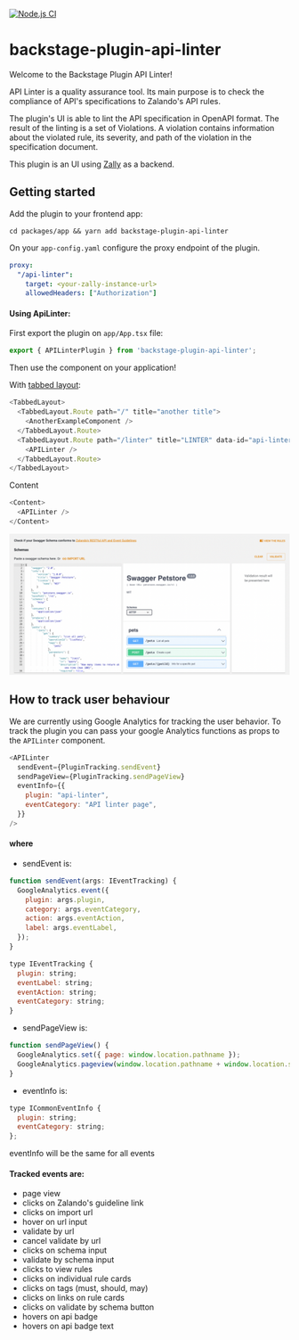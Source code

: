 [![Node.js CI](https://github.com/zalando/backstage-api-linter-plugin/actions/workflows/node.js.yml/badge.svg?branch=main)](https://github.com/zalando/backstage-api-linter-plugin/actions/workflows/node.js.yml)


# backstage-plugin-api-linter

Welcome to the Backstage Plugin API Linter!

API Linter is a quality assurance tool. Its main purpose is to check the compliance of API's specifications to Zalando's API rules.

The plugin's UI is able to lint the API specification in OpenAPI format. The result of the linting is a set of Violations. A violation contains information about the violated rule, its severity, and path of the violation in the specification document.

This plugin is an UI using [Zally](https://github.com/zalando/zally) as a backend. 

## Getting started

Add the plugin to your frontend app:

```
cd packages/app && yarn add backstage-plugin-api-linter
```

On your `app-config.yaml` configure the proxy endpoint of the plugin.

```yaml
proxy:
  "/api-linter":
    target: <your-zally-instance-url>
    allowedHeaders: ["Authorization"]
```

#### Using ApiLinter:

First export the plugin on `app/App.tsx` file:

~~~javascript
export { APILinterPlugin } from 'backstage-plugin-api-linter';
~~~

Then use the component on your application!

With [tabbed layout](https://backstage.io/storybook/?path=/story/navigation-tabbedlayout--default):

```javascript
<TabbedLayout>
  <TabbedLayout.Route path="/" title="another title">
    <AnotherExampleComponent />
  </TabbedLayout.Route>
  <TabbedLayout.Route path="/linter" title="LINTER" data-id="api-linter">
    <APILinter />
  </TabbedLayout.Route>
</TabbedLayout>
```

Content

```javascript
<Content>
  <APILinter />
</Content>
```

<img src='./docs/linter.png' alt='api-linter screen shot'>

## How to track user behaviour

We are currently using Google Analytics for tracking the user behavior.
To track the plugin you can pass your google Analytics functions as props to the `APILinter` component.

```javascript
<APILinter
  sendEvent={PluginTracking.sendEvent}
  sendPageView={PluginTracking.sendPageView}
  eventInfo={{
    plugin: "api-linter",
    eventCategory: "API linter page",
  }}
/>
```

#### where

- sendEvent is:

```javascript
function sendEvent(args: IEventTracking) {
  GoogleAnalytics.event({
    plugin: args.plugin,
    category: args.eventCategory,
    action: args.eventAction,
    label: args.eventLabel,
  });
}
```

```javascript
type IEventTracking {
  plugin: string;
  eventLabel: string;
  eventAction: string;
  eventCategory: string;
}
```

- sendPageView is:

```javascript
function sendPageView() {
  GoogleAnalytics.set({ page: window.location.pathname });
  GoogleAnalytics.pageview(window.location.pathname + window.location.search);
}
```

- eventInfo is:

```javascript
type ICommonEventInfo {
  plugin: string;
  eventCategory: string;
};
```

eventInfo will be the same for all events

#### Tracked events are:

- page view
- clicks on Zalando's guideline link
- clicks on import url
- hover on url input
- validate by url
- cancel validate by url
- clicks on schema input
- validate by schema input
- clicks to view rules
- clicks on individual rule cards
- clicks on tags (must, should, may)
- clicks on links on rule cards
- clicks on validate by schema button
- hovers on api badge
- hovers on api badge text
